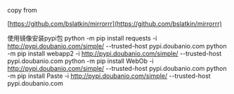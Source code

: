 copy from

[https://github.com/bslatkin/mirrorrr](https://github.com/bslatkin/mirrorrr)



使用镜像安装pypi包
python -m pip install requests -i http://pypi.doubanio.com/simple/  --trusted-host pypi.doubanio.com
python -m pip install webapp2 -i http://pypi.doubanio.com/simple/  --trusted-host pypi.doubanio.com
python -m pip install WebOb -i http://pypi.doubanio.com/simple/  --trusted-host pypi.doubanio.com
python -m pip install Paste -i http://pypi.doubanio.com/simple/  --trusted-host pypi.doubanio.com
<!-- python -m pip install WebOb -i http://pypi.doubanio.com/simple/  --trusted-host pypi.doubanio.com -->
